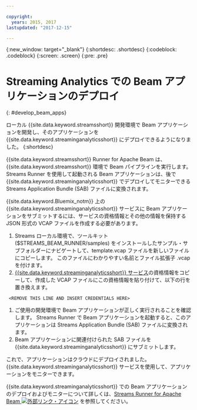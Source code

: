 ```yaml
---

copyright:
  years: 2015, 2017
lastupdated: "2017-12-15"

---
```


<!-- Attribute definitions -->
{:new_window: target="_blank"}
{:shortdesc: .shortdesc}
{:codeblock: .codeblock}
{:screen: .screen}
{:pre: .pre}

# Streaming Analytics での Beam アプリケーションのデプロイ
{: #develop_beam_apps}

ローカル {{site.data.keyword.streamsshort}} 開発環境で Beam アプリケーションを開発し、そのアプリケーションを {{site.data.keyword.streaminganalyticsshort}} にデプロイできるようになりました。
{:shortdesc}

{{site.data.keyword.streamsshort}} Runner for Apache Beam は、{{site.data.keyword.streamsshort}} 環境で Beam パイプラインを実行します。 Streams Runner を使用して起動される Beam アプリケーションは、後で {{site.data.keyword.streaminganalyticsshort}} でデプロイしてモニターできる Streams Application Bundle (SAB) ファイルに変換されます。

{{site.data.keyword.Bluemix_notm}} 上の {{site.data.keyword.streaminganalyticsshort}} サービスに Beam アプリケーションをサブミットするには、サービスの資格情報とその他の情報を保持する JSON 形式の VCAP ファイルを作成する必要があります。

1. Streams ローカル環境で、ツールキット ($STREAMS_BEAM_RUNNER/samples) をインストールしたサンプル・サブフォルダーにナビゲートして、template.vcap ファイルを新しいファイルにコピーします。 このファイルにわかりやすい名前とファイル拡張子 .vcap を付けます。
1. [{{site.data.keyword.streaminganalyticsshort}} サービス](/docs/services/StreamingAnalytics/r_vcap_services.html)の資格情報をコピーして、作成した VCAP ファイルにこの資格情報を貼り付けて、以下の行を置き換えます。
```
 <REMOVE THIS LINE AND INSERT CREDENTIALS HERE>
 ```
1. ご使用の開発環境で Beam アプリケーションが正しく実行されることを確認します。 Streams Runner で Beam アプリケーションを起動すると、このアプリケーションは Streams Application Bundle (SAB) ファイルに変換されます。
1. Beam アプリケーションに関連付けられた SAB ファイルを {{site.data.keyword.streaminganalyticsshort}} にサブミットします。

これで、アプリケーションはクラウドにデプロイされました。 {{site.data.keyword.streaminganalyticsshort}} サービスを使用して、アプリケーションをモニターできます。

{{site.data.keyword.streaminganalyticsshort}} での Beam アプリケーションのデプロイおよびモニターについて詳しくは、[Streams Runner for Apache Beam ![外部リンク・アイコン](../../icons/launch-glyph.svg "外部リンク・アイコン")](https://ibmstreams.github.io/streamsx.documentation/docs/beamrunner/beamrunner-1-intro/) を参照してください。
